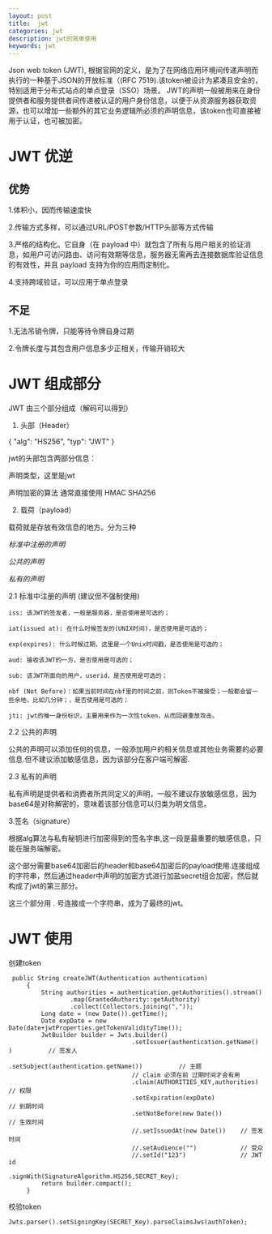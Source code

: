 ```yaml
---
layout: post
title:  jwt
categories: jwt
description: jwt的简单使用
keywords: jwt
---
```


  Json web token (JWT), 根据官网的定义，是为了在网络应用环境间传递声明而执行的一种基于JSON的开放标准（(RFC 7519).该token被设计为紧凑且安全的，特别适用于分布式站点的单点登录（SSO）场景。
  JWT的声明一般被用来在身份提供者和服务提供者间传递被认证的用户身份信息，以便于从资源服务器获取资源，也可以增加一些额外的其它业务逻辑所必须的声明信息，该token也可直接被用于认证，也可被加密。


# JWT 优逆

## 优势

   1.体积小，因而传输速度快
   
   2.传输方式多样，可以通过URL/POST参数/HTTP头部等方式传输
   
   3.严格的结构化。它自身（在 payload 中）就包含了所有与用户相关的验证消息，如用户可访问路由、访问有效期等信息，服务器无需再去连接数据库验证信息的有效性，并且 payload 支持为你的应用而定制化。
   
   4.支持跨域验证，可以应用于单点登录
   
## 不足

   1.无法吊销令牌，只能等待令牌自身过期
   
   2.令牌长度与其包含用户信息多少正相关，传输开销较大
   
# JWT 组成部分

  JWT 由三个部分组成（解码可以得到）
  
  1. 头部（Header）
  
  {
    "alg": "HS256",
    "typ": "JWT"
  }
  
  jwt的头部包含两部分信息：
  
  声明类型，这里是jwt
  
  声明加密的算法 通常直接使用 HMAC SHA256
  
  2. 载荷（payload）
  
  载荷就是存放有效信息的地方。分为三种
  
  *标准中注册的声明*
  
  *公共的声明*
  
  *私有的声明*
  
  2.1 标准中注册的声明 (建议但不强制使用)
  
    iss: 该JWT的签发者，一般是服务器，是否使用是可选的；
    
    iat(issued at): 在什么时候签发的(UNIX时间)，是否使用是可选的；
    
    exp(expires): 什么时候过期，这里是一个Unix时间戳，是否使用是可选的；
    
    aud: 接收该JWT的一方，是否使用是可选的；
    
    sub: 该JWT所面向的用户，userid，是否使用是可选的；
    
    nbf (Not Before)：如果当前时间在nbf里的时间之前，则Token不被接受；一般都会留一些余地，比如几分钟；，是否使用是可选的；
    
    jti: jwt的唯一身份标识，主要用来作为一次性token，从而回避重放攻击。
  
  2.2 公共的声明
  
   公共的声明可以添加任何的信息，一般添加用户的相关信息或其他业务需要的必要信息.但不建议添加敏感信息，因为该部分在客户端可解密.
  
  2.3 私有的声明
  
   私有声明是提供者和消费者所共同定义的声明，一般不建议存放敏感信息，因为base64是对称解密的，意味着该部分信息可以归类为明文信息。
  
  3.签名（signature）
   
   根据alg算法与私有秘钥进行加密得到的签名字串,这一段是最重要的敏感信息，只能在服务端解密。
   
   这个部分需要base64加密后的header和base64加密后的payload使用.连接组成的字符串，然后通过header中声明的加密方式进行加盐secret组合加密，然后就构成了jwt的第三部分。
   
   这三个部分用 . 号连接成一个字符串，成为了最终的jwt。

# JWT 使用

 创建token
 
     public String createJWT(Authentication authentication)
         {
             String authorities = authentication.getAuthorities().stream()
                     .map(GrantedAuthority::getAuthority)
                     .collect(Collectors.joining(","));
             Long date = (new Date()).getTime();
             Date expDate = new Date(date+jwtProperties.getTokenValidityTime());
             JwtBuilder builder = Jwts.builder()
                                      .setIssuer(authentication.getName() )          // 签发人
                                      .setSubject(authentication.getName())          // 主题
                                      // claim 必须在前 过期时间才会有用
                                      .claim(AUTHORITIES_KEY,authorities)            // 权限
                                      .setExpiration(expDate)                        // 到期时间
                                      .setNotBefore(new Date())                      // 生效时间
                                      //.setIssuedAt(new Date())    // 签发时间
                                      //.setAudience("")            // 受众
                                      //.setId("123")               // JWT id
                                      .signWith(SignatureAlgorithm.HS256,SECRET_Key);
             return builder.compact();
         }
         
 校验token
 
    Jwts.parser().setSigningKey(SECRET_Key).parseClaimsJws(authToken);        

 